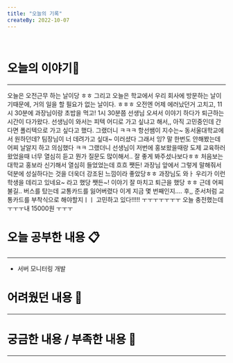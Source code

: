 ```yaml
---
title: "오늘의 기록"
createBy: 2022-10-07
---
```



<br>

<h2 style="font-size:26px; color:black ">오늘의 이야기🧧</h2>

--- 
오늘은 오전근무 하는 날이당 ㅎㅎ 그리고 오늘은 학교에서 우리 회사에 방문하는 날이기때문에,
거의 일을 할 필요가 없는 날이다. ㅎㅎㅎ 오전엔 어제 에러났던거 고치고, 11시 30분에 과장님이랑 초밥을 먹고! 1시 30분쯤 선생님 오셔서 이야기 하다가
퇴근하는 시간이 다가왔다.
선생님이 와서는 피텍 어디로 가고 싶냐고 해서,, 아직 고민중인데 간다면 폴리텍으로 가고 싶다고 했다.
그랬더니 ㅋㅋㅋ 항선쌤이 지수는~ 동서울대학교에서 원하던데? 팀장님이 너 데려가고 싶대~ 이러셨다 그래서 잉? 말 한번도 안해봤는데 어찌 날알지 하고 의심했다 ㅋㅋ
그랬더니 선생님이 저번에 홍보왔을때랑 도제 교육하러 왔었을때 너무 열심히 듣고 뭔가 질문도 많이해서.. 잘 좋게 봐주셨나보다ㅎㅎ 처음보는 대학교 홍보라 신기해서 열심히 들었었는데 흐흐
쨋든! 과장님 앞에서 그렇게 말해줘서 덕분에 성실하다는 것을 더욱더 강조된 느낌이라 좋았당ㅎㅎ 과장님도 와ㅏ 우리가 이런 학생을 데리고 있네요~ 라고 했당
쨋든~! 이야기 잘 마치고 퇴근을 했당 ㅎㅎ 근데 어찌 불길.. 버스를 탔는데 교통카드를 잃어버렸다 이게 지금 몇 번째인지.... 후,, 준서처럼 교통카드를 부착식으로 해야할지ㅣㅣ 고민하고 있다!!!!! ㅜㅜㅜㅜㅜㅜㅜ 오늘 충전했는데 ㅜㅜㅜ내 15000원 ㅜㅜㅜ

####  
<h2 style="font-size:26px; color:black ">오늘 공부한 내용 📋</h2>

---
- 서버 모니터링 개발 

<h2 style="font-size:26px; color:black ">어려웠던 내용 🤢</h2>

---

<h2 style="font-size:26px; color:black ">궁금한 내용 / 부족한 내용 🧐</h2>

--- 


